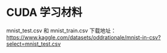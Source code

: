 # CUDA 学习材料

mnist_test.csv 和 mnist_train.csv 下载地址：https://www.kaggle.com/datasets/oddrationale/mnist-in-csv?select=mnist_test.csv
